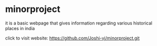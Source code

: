 # minorproject
it is a basic webpage that gives information regarding various historical places in india


click to visit website: https://github.com/Joshi-vj/minorproject.git
